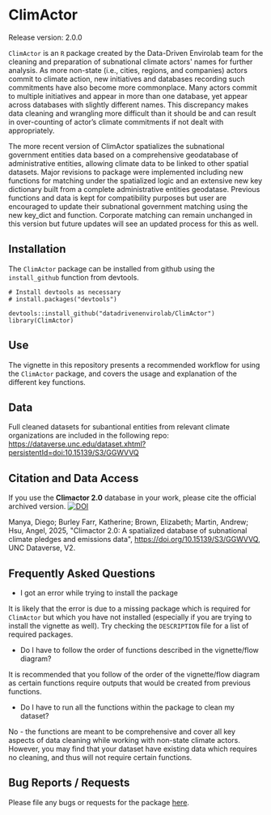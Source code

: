 # ClimActor

Release version: 2.0.0

`ClimActor` is an `R` package created by the Data-Driven Envirolab team for the cleaning and preparation of subnational climate actors' names for further analysis. 
As more non-state (i.e., cities, regions, and companies) actors commit to climate action, new initiatives and databases recording such commitments have also become more 
commonplace. Many actors commit to multiple initiatives and appear in more than one database, yet appear across databases with slightly different names. This discrepancy 
makes data cleaning and wrangling more difficult than it should be and can result in over-counting of actor’s climate commitments if not dealt with appropriately.

The more recent version of ClimActor spatializes the subnational government entities data based on a comprehensive geodatabase of administrative entities, allowing climate data 
to be linked to other spatial datasets. Major revisions to package were implemented including new functions for matching under the spatialized logic and an extensive new key dictionary
built from a complete administrative entities geodatase. Previous functions and data is kept for compatibility purposes but user are encouraged to update their subnational government matching
using the new key_dict and function. Corporate matching can remain unchanged in this version but future updates will see an updated process for this as well.

## Installation
The `ClimActor` package can be installed from github using the `install_github` function from devtools. 

```{r} 
# Install devtools as necessary
# install.packages("devtools")

devtools::install_github("datadrivenenvirolab/ClimActor")
library(ClimActor)
```

## Use 

The vignette in this repository presents a recommended workflow for using the `ClimActor` package, and covers the usage and explanation of the different key functions. 

## Data
Full cleaned datasets for subantional entities from relevant climate organizations are included in the following repo: https://dataverse.unc.edu/dataset.xhtml?persistentId=doi:10.15139/S3/GGWVVQ

## Citation and Data Access
If you use the **Climactor 2.0** database in your work, please cite the official archived version.
[![DOI](https://img.shields.io/badge/DOI-10.15139%2FS3%2FGGWVVQ-blue.svg)](https://doi.org/10.15139/S3/GGWVVQ)

Manya, Diego; Burley Farr, Katherine; Brown, Elizabeth; Martin, Andrew; Hsu, Angel, 2025, "Climactor 2.0: A spatialized database of subnational climate pledges and emissions data", https://doi.org/10.15139/S3/GGWVVQ, UNC Dataverse, V2.

## Frequently Asked Questions

- I got an error while trying to install the package 

It is likely that the error is due to a missing package which is required for `ClimActor` but which you have not installed (especially if you are trying to install the vignette as well). Try checking the `DESCRIPTION` file for a list of required packages. 

- Do I have to follow the order of functions described in the vignette/flow diagram?

It is recommended that you follow of the order of the vignette/flow diagram as certain functions require outputs that would be created from previous functions.  

- Do I have to run all the functions within the package to clean my dataset? 

No - the functions are meant to be comprehensive and cover all key aspects of data cleaning while working with non-state climate actors. However, you may find that your dataset  have existing data which requires no cleaning, and thus will not require certain functions.   

## Bug Reports / Requests
Please file any bugs or requests for the package [here](https://github.com/datadrivenenvirolab/ClimActor/issues).
